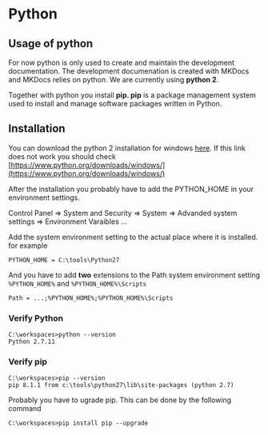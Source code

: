 # Python

## Usage of python

For now python is only used to create and maintain the development documentation. The development documenation is created with MKDocs and MKDocs relies on python. We are currently using **python 2**.

Together with python you install **pip. pip** is a package management system used to install and manage software packages written in Python.

## Installation

You can download the python 2 installation for windows [here](https://www.python.org/ftp/python/2.7.11/python-2.7.11.amd64.msi). If this link does not work you should check [https://www.python.org/downloads/windows/](https://www.python.org/downloads/windows/)

After the installation you probably have to add the PYTHON_HOME in your environment settings.

﻿Control Panel => System and Security => System => Advanded system settings => Environment Varaibles ...

Add the system environment setting to the actual place where it is installed. for example

    PYTHON_HOME = ﻿C:\tools\Python27

And you have to add **two** extensions to the Path system environment setting ``%PYTHON_HOME%`` and ``%PYTHON_HOME%\Scripts ``

    Path = ...;%PYTHON_HOME%;%PYTHON_HOME%\Scripts

### Verify Python

    C:\workspaces>python --version
    Python 2.7.11

### Verify pip

    C:\workspaces>pip --version
    pip 8.1.1 from c:\tools\python27\lib\site-packages (python 2.7)

Probably you have to ugrade pip. This can be done by the following command

    C:\workspaces>pip install pip --upgrade

